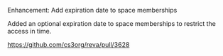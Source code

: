 Enhancement: Add expiration date to space memberships

Added an optional expiration date to space memberships to restrict the access in time. 

https://github.com/cs3org/reva/pull/3628
